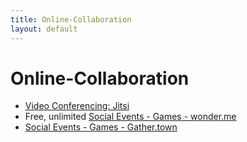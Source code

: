 ```yaml
---
title: Online-Collaboration
layout: default
---
```


# Online-Collaboration

* [Video Conferencing: Jitsi](https://meet.jit.si/)
* Free, unlimited [Social Events - Games - wonder.me](https://www.wonder.me)
* [Social Events - Games - Gather.town](https://gather.town)
